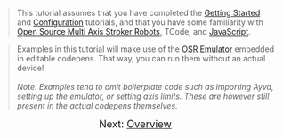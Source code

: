 > This tutorial assumes that you have completed the <a href="./tutorial-getting-started.html" target="_blank">Getting Started</a> and <a href="./tutorial-configuration.html" target="_blank">Configuration</a> tutorials, and that you have some familiarity with <a href="https://www.patreon.com/tempestvr" target="_blank">Open Source Multi Axis Stroker Robots</a>, TCode, and <a href="https://developer.mozilla.org/en-US/docs/Web/JavaScript" target="_blank">JavaScript</a>.

> Examples in this tutorial will make use of the <a href="https://github.com/ayvajs/osr-emu" target="_blank">OSR Emulator</a> embedded in editable codepens. That way, you can run them without an actual device! <br><br>_Note: Examples tend to omit boilerplate code such as importing Ayva, setting up the emulator, or setting axis limits. These are however still present in the actual codepens themselves._

<div style="text-align: center; font-size: 18px">Next: <a href="./tutorial-motion-api-overview.html">Overview</a></div>



